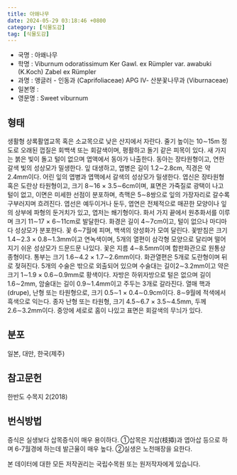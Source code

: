 ```yaml
---
title: 아왜나무
date: 2024-05-29 03:18:46 +0800
category: [식물도감]
tag: [식물도감]
---
```




- 국명 : 아왜나무
- 학명 : Viburnum odoratissimum Ker Gawl. ex Rümpler var. awabuki (K.Koch) Zabel ex Rümpler
- 과명 : 앵글러 - 인동과 (Caprifoliaceae) APG Ⅳ- 산분꽃나무과 (Viburnaceae)
- 일본명 : 
- 영문명 : Sweet viburnum


## 형태
생활형 상록활엽교목 혹은 소교목으로 낮은 산지에서 자란다. 줄기 높이는 10∼15m 정도로 오래된 껍질은 회백색 또는 회갈색이며, 평활하고 돌기 같은 피목이 있다. 새 가지는 붉은 빛이 돌고 털이 없으며 엽액에서 동아가 나출한다. 동아는 장타원형이고, 연한 갈색 빛의 성상모가 밀생한다. 잎 대생하고, 엽병은 길이 1.2∼2.8cm, 직경은 약 2.4mm이다. 어린 잎의 엽병과 엽맥에서 갈색의 성상모가 밀생한다. 엽신은 장타원형 혹은 도란상 타원형이고, 크기 8∼16 × 3.5∼6cm이며, 표면은 가죽질로 광택이 나고 털이 없고, 이면은 미세한 선점이 분포하며, 측맥은 5∼8쌍으로 잎의 가장자리로 갈수록 구부러지며 흐려진다. 엽선은 예두이거나 둔두, 엽연은 전체적으로 매끈한 모양이나 잎의 상부에 파형의 둔거치가 있고, 엽저는 쐐기형이다. 화서 가지 끝에서 원추화서를 이루며 크기 11∼17 × 6∼11cm로 발달한다. 화경은 길이 4∼7cm이고, 털이 없으나 마디마다 성상모가 분포한다. 꽃 6∼7월에 피며, 백색의 양성화가 모여 달린다. 꽃받침은 크기 1.4∼2.3 × 0.8∼1.3mm이고 연녹색이며, 5개의 열편이 삼각형 모양으로 달리며 떨어지기 쉬운 성상모가 드문드문 나있다. 꽃은 지름 4∼8.5mm이며 합판화관으로 원통상 종형이다. 통부는 크기 1.6∼4.2 × 1.7∼2.6mm이다. 화관열편은 5개로 도란형이며 뒤로 젖혀진다. 5개의 수술은 밖으로 외출되어 있으며 수술대는 길이2∼3.2mm이고 약은 크기 1∼1.9 × 0.6∼0.9mm로 황색이다. 자방은 하위자방으로 털은 없으며 길이 1.6∼2mm, 암술대는 길이 0.9∼1.4mm이고 주두는 3개로 갈라진다. 열매 핵과(drupe), 난형 또는 타원형으로, 크기 0.5∼1 × 0.4∼0.9cm이다. 8∼9월에 적색에서 흑색으로 익는다. 종자 난형 또는 타원형, 크기 4.5∼6.7 × 3.5∼4.5mm, 두께 2.6∼3.2mm이다. 중앙에 세로로 홈이 나있고 표면은 회갈색의 무늬가 있다.
## 분포
일본, 대만, 한국(제주)
## 참고문헌
한반도 수목지 2(2018)
## 번식방법
증식은 실생보다 삽목증식이 매우 용이하다. ①삽목은 지삽(枝揷)과 엽아삽 등으로 하며 6-7월경에 하는데 발근율이 매우 높다. ②실생은 노천매장을 요한다.






본 데이터에 대한 모든 저작권리는 국립수목원 또는 원저작자에게 있습니다.
